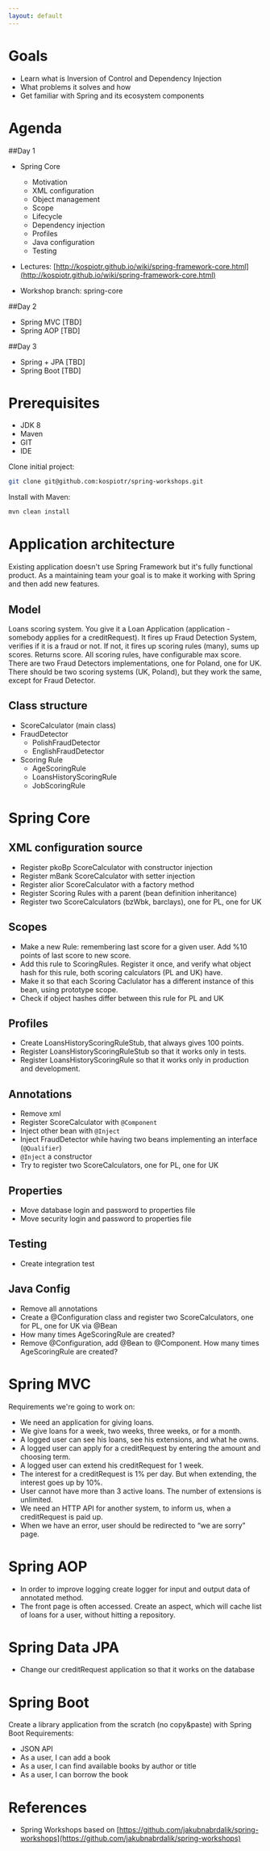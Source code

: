```yaml
---
layout: default
---
```


# Goals
* Learn what is Inversion of Control and Dependency Injection
* What problems it solves and how
* Get familiar with Spring and its ecosystem components

# Agenda

##Day 1

* Spring Core
  * Motivation
  * XML configuration
  * Object management
  * Scope
  * Lifecycle
  * Dependency injection
  * Profiles
  * Java configuration
  * Testing
  
* Lectures: [http://kospiotr.github.io/wiki/spring-framework-core.html](http://kospiotr.github.io/wiki/spring-framework-core.html)
* Workshop branch: spring-core

##Day 2

* Spring MVC [TBD]
* Spring AOP [TBD]

##Day 3

* Spring + JPA [TBD]
* Spring Boot [TBD]

# Prerequisites

* JDK 8
* Maven
* GIT
* IDE

Clone initial project:

```bash
git clone git@github.com:kospiotr/spring-workshops.git
```

Install with Maven:

```bash
mvn clean install
```

# Application architecture
Existing application doesn't use Spring Framework but it's fully functional product. As a maintaining team your goal is to make it working with Spring and then add new features.

## Model

Loans scoring system. You give it a Loan Application (application - somebody applies for a creditRequest). It fires up Fraud Detection System, verifies if it is a fraud or not. If not, it fires up scoring rules (many), sums up scores. Returns score. All scoring rules, have configurable max score. There are two Fraud Detectors implementations, one for Poland, one for UK. There should be two scoring systems (UK, Poland), but they work the same, except for Fraud Detector.

## Class structure

* ScoreCalculator (main class)
* FraudDetector
  * PolishFraudDetector
  * EnglishFraudDetector
* Scoring Rule
  * AgeScoringRule
  * LoansHistoryScoringRule
  * JobScoringRule



# Spring Core

## XML configuration source

* Register pkoBp ScoreCalculator with constructor injection
* Register mBank ScoreCalculator with setter injection
* Register alior ScoreCalculator with a factory method
* Register Scoring Rules with a parent (bean definition inheritance)
* Register two ScoreCalculators (bzWbk, barclays), one for PL, one for UK


## Scopes

* Make a new Rule: remembering last score for a given user. Add %10 points of last score to new score.
* Add this rule to ScoringRules. Register it once, and verify what object hash for this rule, both scoring calculators (PL and UK) have.
* Make it so that each Scoring Caclulator has a different instance of this bean, using prototype scope.
* Check if object hashes differ between this rule for PL and UK

## Profiles

* Create LoansHistoryScoringRuleStub, that always gives 100 points.
* Register LoansHistoryScoringRuleStub so that it works only in tests.
* Register LoansHistoryScoringRule so that it works only in production and development.

## Annotations

* Remove xml
* Register ScoreCalculator with ```@Component```
* Inject other bean with ```@Inject```
* Inject FraudDetector while having two beans implementing an interface (```@Qualifier```)
* ```@Inject``` a constructor
* Try to register two ScoreCalculators, one for PL, one for UK

## Properties
* Move database login and password to properties file
* Move security login and password to properties file

## Testing
* Create integration test

## Java Config

* Remove all annotations
* Create a @Configuration class and register two ScoreCalculators, one for PL, one for UK via @Bean
* How many times AgeScoringRule are created?
* Remove @Configuration, add @Bean to @Component. How many times AgeScoringRule are created?

# Spring MVC

Requirements we're going to work on:

* We need an application for giving loans.
* We give loans for a week, two weeks, three weeks, or for a month.
* A logged user can see his loans, see his extensions, and what he owns.
* A logged user can apply for a creditRequest by entering the amount and choosing term.
* A logged user can extend his creditRequest for 1 week.
* The interest for a creditRequest is 1% per day. But when extending, the interest goes up by 10%.
* User cannot have more than 3 active loans. The number of extensions is unlimited.
* We need an HTTP API for another system, to inform us, when a creditRequest is paid up.
* When we have an error, user should be redirected to “we are sorry” page.

# Spring AOP
* In order to improve logging create logger for input and output data of annotated method.
* The front page is often accessed. Create an aspect, which will cache list of loans for a user, without hitting a repository.

# Spring Data JPA
* Change our creditRequest application so that it works on the database

# Spring Boot

Create a library application from the scratch (no copy&paste) with Spring Boot Requirements:

* JSON API
* As a user, I can add a book
* As a user, I can find available books by author or title
* As a user, I can borrow the book

# References
* Spring Workshops based on [https://github.com/jakubnabrdalik/spring-workshops](https://github.com/jakubnabrdalik/spring-workshops)


